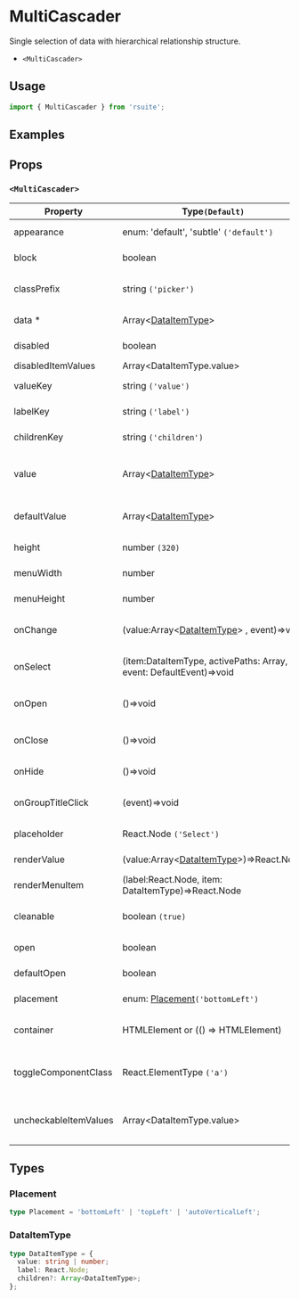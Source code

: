 # MultiCascader

Single selection of data with hierarchical relationship structure.

* `<MultiCascader>`

## Usage

```js
import { MultiCascader } from 'rsuite';
```

## Examples

<!--{demo}-->

## Props

### `<MultiCascader>`

| Property              | Type`(Default)`                                                    | Description                                               |
| --------------------- | ------------------------------------------------------------------ | --------------------------------------------------------- |
| appearance            | enum: 'default', 'subtle' `('default')`                            | Set picker appearence                                     |
| block                 | boolean                                                            | Blocking an entire row                                    |
| classPrefix           | string `('picker')`                                                | The prefix of the component CSS class                     |
| data \*               | Array&lt;[DataItemType](#DataItemType)&gt;                         | The data of component                                     |
| disabled              | boolean                                                            | Disabled component                                        |
| disabledItemValues    | Array&lt;DataItemType.value&gt;                                    | Disabled items                                            |
| valueKey              | string `('value')`                                                 | Set value key in data                                     |
| labelKey              | string `('label')`                                                 | Set label key in data                                     |
| childrenKey           | string `('children')`                                              | Set children key in data                                  |
| value                 | Array&lt;[DataItemType](#DataItemType)&gt;                         | Specifies the values of the selected items(Controlled)    |
| defaultValue          | Array&lt;[DataItemType](#DataItemType)&gt;                         | DÏefault values of the selected items                     |
| height                | number `(320)`                                                     | The height of Dropdown                                    |
| menuWidth             | number                                                             | Sets the width of the menu                                |
| menuHeight            | number                                                             | Sets the height of the menu                               |
| onChange              | (value:Array&lt;[DataItemType](#DataItemType)&gt; , event)=>void   | Callback fired when value change                          |
| onSelect              | (item:DataItemType, activePaths: Array, event: DefaultEvent)=>void | Callback fired when item is selected                      |
| onOpen                | ()=>void                                                           | Callback fired when open component                        |
| onClose               | ()=>void                                                           | Callback fired when close component                       |
| onHide                | ()=>void                                                           | Callback fired when hidden                                |
| onGroupTitleClick     | (event)=>void                                                      | Callback fired when click the group title                 |
| placeholder           | React.Node `('Select')`                                            | Setting  placeholders                                     |
| renderValue           | (value:Array&lt;[DataItemType](#DataItemType)&gt;)=>React.Node     | Custom render selected items                              |
| renderMenuItem        | (label:React.Node, item: DataItemType)=>React.Node                 | Custom render menuItems                                   |
| cleanable             | boolean `(true)`                                                   | Whether the selected value can be cleared                 |
| open                  | boolean                                                            | Whether open the component                                |
| defaultOpen           | boolean                                                            | Default value of open property                            |
| placement             | enum: [Placement](#Placement)`('bottomLeft')`                      | The placement of component                                |
| container             | HTMLElement or (() => HTMLElement)                                 | Sets the rendering container                              |
| toggleComponentClass  | React.ElementType `('a')`                                          | You can use a custom element for this component           |
| uncheckableItemValues | Array&lt;DataItemType.value&gt;                                    | Set the option value for the check box not to be rendered |



## Types

### Placement

```ts
type Placement = 'bottomLeft' | 'topLeft' | 'autoVerticalLeft';
```

### DataItemType

```ts
type DataItemType = {
  value: string | number;
  label: React.Node;
  children?: Array<DataItemType>;
};
```
